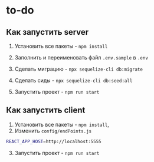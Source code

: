 # to-do

## Как запустить server

1) Установить все пакеты - ``npm install``

2) Заполнить и переименовать файл `.env.sample` в `.env`

3) Cделать миграцию - `npx sequelize-cli db:migrate`
4) Сделать сиды - `npx sequelize-cli db:seed:all`
4) Запустить проект - `npm run start`


## Как запустить client

1) Установить все пакеты - `npm install`, 
2)  Изменить `config/endPoints.js` 
```bash
REACT_APP_HOST=http://localhost:5555
```
3) Запустить проект - `npm run start`
